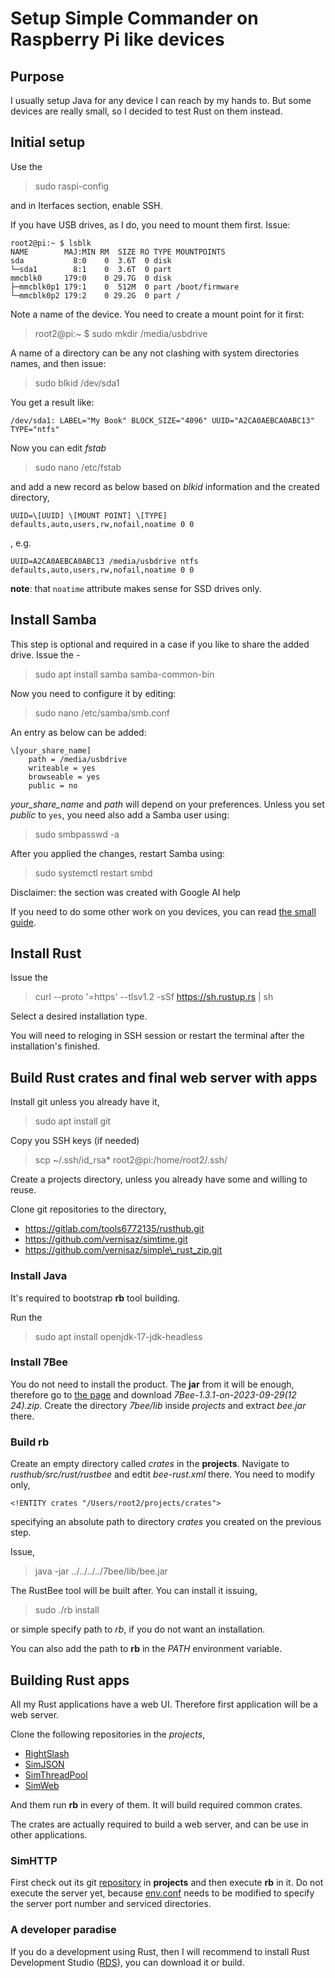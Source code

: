# Setup Simple Commander on Raspberry Pi like devices

## Purpose
I usually setup Java for any device I can reach by my hands to. But some devices are
really small, so I decided to test Rust on them instead.

## Initial setup
Use the

> sudo raspi-config

and in Iterfaces section, enable SSH.

If you have USB drives, as I do, you need to mount them first. Issue:

```
root2@pi:~ $ lsblk
NAME        MAJ:MIN RM  SIZE RO TYPE MOUNTPOINTS
sda           8:0    0  3.6T  0 disk 
└─sda1        8:1    0  3.6T  0 part 
mmcblk0     179:0    0 29.7G  0 disk 
├─mmcblk0p1 179:1    0  512M  0 part /boot/firmware
└─mmcblk0p2 179:2    0 29.2G  0 part /
```

Note a name of the device. You need to create a mount point for it first:

> root2@pi:~ $ sudo mkdir /media/usbdrive

A name of a directory can be any not clashing with system directories names, and then issue:

> sudo blkid /dev/sda1

You get a result like:

```
/dev/sda1: LABEL="My Book" BLOCK_SIZE="4096" UUID="A2CA0AEBCA0ABC13" TYPE="ntfs"
```

Now you can edit *fstab*

> sudo nano /etc/fstab

and add a new record as below based on *blkid* information and the created directory,

```
UUID=\[UUID] \[MOUNT POINT] \[TYPE] defaults,auto,users,rw,nofail,noatime 0 0
```

, e.g.

```
UUID=A2CA0AEBCA0ABC13 /media/usbdrive ntfs defaults,auto,users,rw,nofail,noatime 0 0
```
**note**: that `noatime` attribute makes sense for SSD drives only.

## Install Samba
This step is optional and required in a case if you like to share the added drive. Issue the -

> sudo apt install samba samba-common-bin

Now you need to configure it by editing:

> sudo nano /etc/samba/smb.conf

An entry as below can be added:

```
\[your_share_name]
    path = /media/usbdrive
    writeable = yes
    browseable = yes
    public = no
```

*your_share_name* and *path* will depend on your preferences. Unless you set *public* to `yes`, you need also add
a Samba user using:

> sudo smbpasswd -a <USERNAME>

After you applied the changes, restart Samba using:

> sudo systemctl restart smbd


Disclaimer: the section was created with Google AI help

If you need to do some other work on you devices, you can read [the small guide](https://sourceforge.net/p/tjws/git/ci/master/tree/1.x/doc/sbc/README.md).

## Install Rust

Issue the 

> curl --proto '=https' --tlsv1.2 -sSf https://sh.rustup.rs | sh

Select a desired installation type.

You will need to reloging in SSH session or restart the terminal after the installation's finished.

## Build Rust crates and final web server with apps

Install git unless you already have it,

> sudo apt install git

Copy you SSH keys (if needed)

> scp ~/.ssh/id_rsa* root2@pi:/home/root2/.ssh/

Create a projects directory, unless you already have some and willing to reuse.

Clone git repositories to the directory,

- https://gitlab.com/tools6772135/rusthub.git
- https://github.com/vernisaz/simtime.git
- https://github.com/vernisaz/simple\_rust_zip.git

### Install Java

It's required to bootstrap **rb** tool building. 

Run the

> sudo apt install openjdk-17-jdk-headless

### Install 7Bee

You do not need to install the product. The **jar** from it will be enough, therefore go to [the page](https://sourceforge.net/projects/seven-bee/)
and download *7Bee-1.3.1-on-2023-09-29(12 24).zip*. Create the directory *7bee/lib* inside *projects* and extract *bee.jar* there.

### Build rb

Create an empty directory called *crates* in the **projects**. Navigate to *rusthub/src/rust/rustbee*
and edtit *bee-rust.xml* there. You need to modify only,

```
<!ENTITY crates "/Users/root2/projects/crates">
```
specifying an absolute path to directory *crates* you created on the previous step.

Issue,

> java -jar ../../../../7bee/lib/bee.jar

The RustBee tool will be built after. You can install it issuing,

> sudo ./rb install

or simple specify path to *rb*, if you do not want an installation.

You can also add the path to **rb** in the *PATH* environment variable.

## Building Rust apps
All my Rust applications have a web UI. Therefore first application will be a web server.

Clone the following repositories in the *projects*,

- [RightSlash](https://github.com/vernisaz/right_slash)
- [SimJSON](https://github.com/vernisaz/simjson)
- [SimThreadPool](https://github.com/vernisaz/simtpool)
- [SimWeb](https://github.com/vernisaz/simweb)

And them run **rb** in every of them. It will build required common crates.

The crates are actually required to build a web server, and can be use in other
applications.

### SimHTTP

First check out its git [repository](https://github.com/vernisaz/simhttp) in **projects** and then execute **rb** in it.
Do not execute the server yet, because [env.conf](https://github.com/vernisaz/simhttp/blob/master/env.conf) needs
to be modified to specify the server port number and serviced directories.

### A developer paradise

If you do a development using Rust, then I will recommend to install Rust Development Studio
([RDS](https://sourceforge.net/projects/rustdevelopmentstudio/)), you can download it or build.



